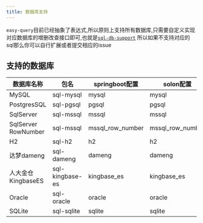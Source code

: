 ```yaml
---
title: 数据库支持
---
```

`easy-query`目前已经抽象了表达式,所以原则上支持所有数据库,只需要自定义实现对应数据库的增删改查接口即可,也就是[`sql-db-support`](https://github.com/xuejmnet/easy-query/tree/main/sql-db-support) 所以如果不支持对应的sql那么你可以自行扩展或者提交相应的issue

## 支持的数据库


数据库名称  | 包名  | springboot配置 | solon配置 
--- | --- | ---   | --- 
MySQL | sql-mysql  | mysql| mysql
PostgresSQL | sql-pgsql  | pgsql| pgsql
SqlServer | sql-mssql  | mssql| mssql
SqlServer RowNumber | sql-mssql  | mssql_row_number| mssql_row_number
H2 | sql-h2  | h2| h2
达梦dameng | sql-dameng  | dameng| dameng
人大金仓KingbaseES | sql-kingbase-es  | kingbase_es| kingbase_es
Oracle | sql-oracle  | oracle| oracle
SQLite | sql-sqlite  | sqlite| sqlite